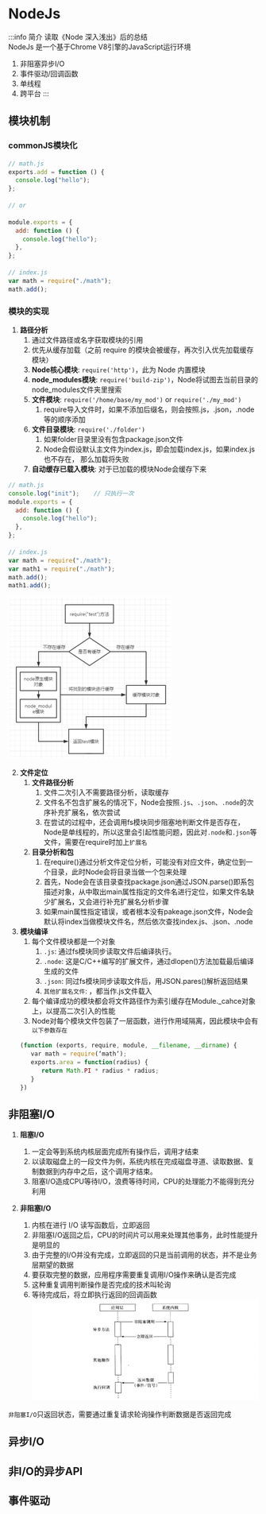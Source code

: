 # NodeJs

:::info 简介
读取《Node 深入浅出》后的总结  
NodeJs 是一个基于Chrome V8引擎的JavaScript运行环境
1. 非阻塞异步I/O
2. 事件驱动/回调函数
3. 单线程
4. 跨平台
:::

## 模块机制
### commonJS模块化
```js
// math.js
exports.add = function () {
  console.log("hello");
};

// or

module.exports = {
  add: function () {
    console.log("hello");
  },
};

// index.js
var math = require("./math");
math.add();
```
### 模块的实现
1. **路径分析**
   1. 通过文件路径或名字获取模块的引用
   2. 优先从缓存加载（之前 require 的模块会被缓存，再次引入优先加载缓存模块）
   3. **Node核心模块**: `require('http')`，此为 Node 内置模块
   4. **node_modules模块**: `require('build-zip')`，Node将试图去当前目录的node_modules文件夹里搜索
   5. **文件模块**: `require('/home/base/my_mod')` or `require('./my_mod')`
      1. require导入文件时，如果不添加后缀名，则会按照.js，.json，.node等的顺序添加
   6. **文件目录模块**: `require('./folder')`
      1. 如果folder目录里没有包含package.json文件
      2. Node会假设默认主文件为index.js，即会加载index.js，如果index.js也不存在， 那么加载将失败
   7. **自动缓存已载入模块**: 对于已加载的模块Node会缓存下来
```js
// math.js
console.log("init");    // 只执行一次
module.exports = {
  add: function () {
    console.log("hello");
  },
};

// index.js
var math = require("./math");
var math1 = require("./math");
math.add();
math1.add();
```
![o.png](./assets/node_module_cache.png)


2. **文件定位**
   1. **文件路径分析**
      1. 文件二次引入不需要路径分析，读取缓存
      2. 文件名不包含扩展名的情况下，Node会按照`.js`、`.json`、`.node`的次序补充扩展名，依次尝试
      3. 在尝试的过程中，还会调用fs模块同步阻塞地判断文件是否存在，Node是单线程的，所以这里会引起性能问题，因此对`.node`和`.json`等文件，需要在require时加上`扩展名`
   2. **目录分析和包**
      1. 在require()通过分析文件定位分析，可能没有对应文件，确定位到一个目录，此时Node会将目录当做一个包来处理
      2. 首先，Node会在该目录查找package.json通过JSON.parse()即系包描述对象，从中取出main属性指定的文件名进行定位，如果文件名缺少扩展名，又会进行补充扩展名分析步骤
      3. 如果main属性指定错误，或者根本没有pakeage.json文件，Node会默认将index当做模块文件名，然后依次查找index.js、.json、.node
3. **模块编译**
   1. 每个文件模块都是一个对象
      1. `.js`: 通过fs模块同步读取文件后编译执行。
      2. `.node`: 这是C/C++编写的扩展文件，通过dlopen()方法加载最后编译生成的文件
      3. `.json`: 同过fs模块同步读取文件后，用JSON.pares()解析返回结果
      4. `其他扩展名文件`: ，都当作.js文件载入
   2. 每个编译成功的模块都会将文件路径作为索引缓存在Module._cahce对象上，以提高二次引入的性能
    3. Node对每个模块文件包装了一层函数，进行作用域隔离，因此模块中会有`以下参数存在`
    ```js
    (function (exports, require, module, __filename, __dirname) {
       var math = require(‘math‘);
       exports.area = function(radius) {
          return Math.PI * radius * radius;
       }
    })
    ```
## 非阻塞I/O
1. **阻塞I/O**
   1. 一定会等到系统内核层面完成所有操作后，调用才结束
   2. 以读取磁盘上的一段文件为例，系统内核在完成磁盘寻道、读取数据、复制数据到内存中之后，这个调用才结束。
   3. 阻塞I/O造成CPU等待I/O，浪费等待时间，CPU的处理能力不能得到充分利用

2. **非阻塞I/O**
   1. 内核在进行 I/O 读写函数后，立即返回
   2. 非阻塞I/O返回之后，CPU的时间片可以用来处理其他事务，此时性能提升是明显的
   3. 由于完整的I/O并没有完成，立即返回的只是当前调用的状态，并不是业务层期望的数据
   4. 要获取完整的数据，应用程序需要重复调用I/O操作来确认是否完成
   5. 这种重复调用判断操作是否完成的技术叫轮询
   6. 等待完成后，将立即执行返回的回调函数
    ![o.png](./assets/continue_io.png)

`非阻塞I/O`只返回状态，需要通过重复请求轮询操作判断数据是否返回完成
## 异步I/O
## 非I/O的异步API
## 事件驱动